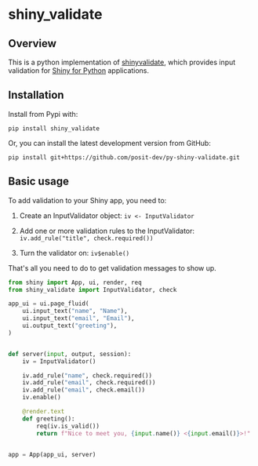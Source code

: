 # shiny_validate

## Overview

This is a python implementation of [shinyvalidate](https://rstudio.github.io/shinyvalidate/), which provides input validation for [Shiny for Python](https://shiny.posit.co/py/) applications.

## Installation

Install from Pypi with:

```
pip install shiny_validate
```

Or, you can install the latest development version from GitHub:

```
pip install git+https://github.com/posit-dev/py-shiny-validate.git
```

## Basic usage

To add validation to your Shiny app, you need to:

1.  Create an InputValidator object: `iv <- InputValidator`

2.  Add one or more validation rules to the InputValidator: `iv.add_rule("title", check.required())`

3.  Turn the validator on: `iv$enable()`

That's all you need to do to get validation messages to show up.

```python
from shiny import App, ui, render, req
from shiny_validate import InputValidator, check

app_ui = ui.page_fluid(
    ui.input_text("name", "Name"),
    ui.input_text("email", "Email"),
    ui.output_text("greeting"),
)


def server(input, output, session):
    iv = InputValidator()

    iv.add_rule("name", check.required())
    iv.add_rule("email", check.required())
    iv.add_rule("email", check.email())
    iv.enable()

    @render.text
    def greeting():
        req(iv.is_valid())
        return f"Nice to meet you, {input.name()} <{input.email()}>!"


app = App(app_ui, server)
```
